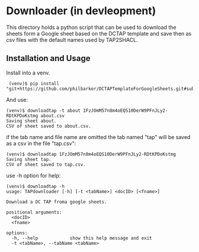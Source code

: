 # Downloader (in devleopment)

This directory holds a python script that can be used to download the sheets form a Google sheet based on the DCTAP template and save then as csv files with the default names used by TAP2SHACL.

## Installation and Usage

Install into a venv.
```
 (venv)$ pip install "git+https://github.com/philbarker/DCTAPTemplateForGoogleSheets.git#subdirectory=TAPdownloader"
```
And use:

```
(venv)$ downloadtap -t about 1FzJOmM57n8m4oEQS10DerW9PFnJLy2-RDtKPDoKstmg about.csv
Saving sheet about.
CSV of sheet saved to about.csv.
```

if the tab name and file name are omitted the tab named "tap" will be saved as a csv in the file "tap.csv":

```
(venv)$ downloadtap 1FzJOmM57n8m4oEQS10DerW9PFnJLy2-RDtKPDoKstmg
Saving sheet tap.
CSV of sheet saved to tap.csv.
```

use -h option for help:

```
(venv)$ downloadtap -h
usage: TAPdownloader [-h] [-t <tabName>] <docID> [<fname>]

Download a DC TAP froma google sheets.

positional arguments:
  <docID>
  <fname>

options:
  -h, --help            show this help message and exit
  -t <tabName>, --tabName <tabName>

```